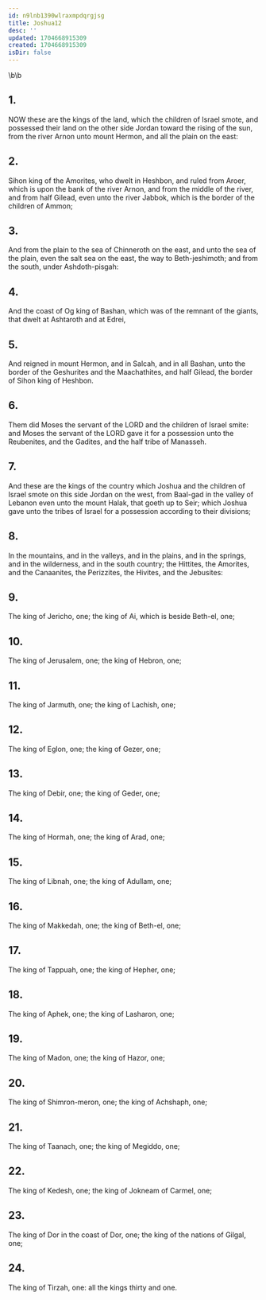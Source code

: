 ```yaml
---
id: n9lnb1390wlraxmpdqrgjsg
title: Joshua12
desc: ''
updated: 1704668915309
created: 1704668915309
isDir: false
---
```

\b\b
## 1.
NOW these are the kings of the land, which the children of Israel smote, and possessed their land on the other side Jordan toward the rising of the sun, from the river Arnon unto mount Hermon, and all the plain on the east:
## 2.
Sihon king of the Amorites, who dwelt in Heshbon, and ruled from Aroer, which is upon the bank of the river Arnon, and from the middle of the river, and from half Gilead, even unto the river Jabbok, which is the border of the children of Ammon;
## 3.
And from the plain to the sea of Chinneroth on the east, and unto the sea of the plain, even the salt sea on the east, the way to Beth-jeshimoth; and from the south, under Ashdoth-pisgah:
## 4.
And the coast of Og king of Bashan, which was of the remnant of the giants, that dwelt at Ashtaroth and at Edrei,
## 5.
And reigned in mount Hermon, and in Salcah, and in all Bashan, unto the border of the Geshurites and the Maachathites, and half Gilead, the border of Sihon king of Heshbon.
## 6.
Them did Moses the servant of the LORD and the children of Israel smite: and Moses the servant of the LORD gave it for a possession unto the Reubenites, and the Gadites, and the half tribe of Manasseh.
## 7.
And these are the kings of the country which Joshua and the children of Israel smote on this side Jordan on the west, from Baal-gad in the valley of Lebanon even unto the mount Halak, that goeth up to Seir; which Joshua gave unto the tribes of Israel for a possession according to their divisions;
## 8.
In the mountains, and in the valleys, and in the plains, and in the springs, and in the wilderness, and in the south country; the Hittites, the Amorites, and the Canaanites, the Perizzites, the Hivites, and the Jebusites:
## 9.
The king of Jericho, one; the king of Ai, which is beside Beth-el, one;
## 10.
The king of Jerusalem, one; the king of Hebron, one;
## 11.
The king of Jarmuth, one; the king of Lachish, one;
## 12.
The king of Eglon, one; the king of Gezer, one;
## 13.
The king of Debir, one; the king of Geder, one;
## 14.
The king of Hormah, one; the king of Arad, one;
## 15.
The king of Libnah, one; the king of Adullam, one;
## 16.
The king of Makkedah, one; the king of Beth-el, one;
## 17.
The king of Tappuah, one; the king of Hepher, one;
## 18.
The king of Aphek, one; the king of Lasharon, one;
## 19.
The king of Madon, one; the king of Hazor, one;
## 20.
The king of Shimron-meron, one; the king of Achshaph, one;
## 21.
The king of Taanach, one; the king of Megiddo, one;
## 22.
The king of Kedesh, one; the king of Jokneam of Carmel, one;
## 23.
The king of Dor in the coast of Dor, one; the king of the nations of Gilgal, one;
## 24.
The king of Tirzah, one: all the kings thirty and one.
